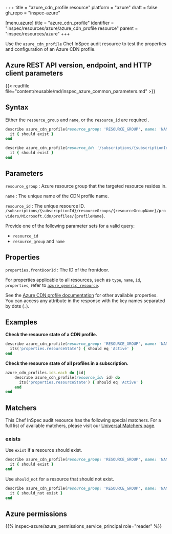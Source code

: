 +++
title = "azure_cdn_profile resource"
platform = "azure"
draft = false
gh_repo = "inspec-azure"

[menu.azure]
title = "azure_cdn_profile"
identifier = "inspec/resources/azure/azure_cdn_profile resource"
parent = "inspec/resources/azure"
+++

Use the `azure_cdn_profile` Chef InSpec audit resource to test the properties and configuration of an Azure CDN profile.

## Azure REST API version, endpoint, and HTTP client parameters

{{< readfile file="content/reusable/md/inspec_azure_common_parameters.md" >}}

## Syntax

Either the `resource_group` and `name`, or the `resource_id` are required .

```ruby
describe azure_cdn_profile(resource_group: 'RESOURCE_GROUP', name: 'NAME') do
  it { should exist }
end
```

```ruby
describe azure_cdn_profile(resource_id: '/subscriptions/{subscriptionId}/resourceGroups/{resourceGroupName}/providers/Microsoft.Cdn/profiles/{profileName}') do
  it { should exist }
end
```

## Parameters

`resource_group`
: Azure resource group that the targeted resource resides in.

`name`
: The unique name of the CDN profile name.

`resource_id`
: The unique resource ID. `/subscriptions/{subscriptionId}/resourceGroups/{resourceGroupName}/providers/Microsoft.Cdn/profiles/{profileName}`.

Provide one of the following parameter sets for a valid query:

- `resource_id`
- `resource_group` and `name`

## Properties

`properties.frontDoorId`
: The ID of the frontdoor.

For properties applicable to all resources, such as `type`, `name`, `id`, `properties`, refer to [`azure_generic_resource`](azure_generic_resource#properties).

See the [Azure CDN profile documentation](https://docs.microsoft.com/en-us/rest/api/cdn/profiles/get#profile) for other available properties.
You can access any attribute in the response with the key names separated by dots (`.`).

## Examples

**Check the resource state of a CDN profile.**

```ruby
describe azure_cdn_profile(resource_group: 'RESOURCE_GROUP', name: 'NAME') do
  its('properties.resourceState') { should eq 'Active' }
end
```

**Check the resource state of all profiles in a subscription.**

```ruby
azure_cdn_profiles.ids.each do |id|
    describe azure_cdn_profile(resource_id: id) do
      its('properties.resourceState') { should eq 'Active' }
    end
end
```

## Matchers

This Chef InSpec audit resource has the following special matchers. For a full list of available matchers, please visit our [Universal Matchers page](https://docs.chef.io/inspec/matchers/).

### exists

Use `exist` if a resource should exist.

```ruby
describe azure_cdn_profile(resource_group: 'RESOURCE_GROUP', name: 'NAME') do
  it { should exist }
end
```

Use `should_not` for a resource that should not exist.

```ruby
describe azure_cdn_profile(resource_group: 'RESOURCE_GROUP', name: 'NAME') do
  it { should_not exist }
end
```

## Azure permissions

{{% inspec-azure/azure_permissions_service_principal role="reader" %}}
